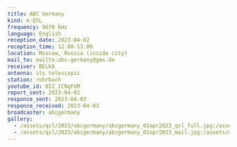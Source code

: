 ```yaml
---
title: ABC Germany
kind: e-QSL
frequency: 9670 kHz
language: English
reception_date: 2023-04-02
reception_time: 12.00-13.00
location: Moscow, Russia (inside city)
mail_to: mailto:abc-germany@gmx.de
receiver: BELKA
antenna: its telescopic
station: rohrbach
youtube_id: DIZ_ICNqFUM
report_sent: 2023-04-02
responce_sent: 2023-04-03
responce_received: 2023-04-03
broadcaster: abcgermany
gallery:
  - /assets/qsl/2023/abcgermany/abcgermany_02apr2023_qsl_full.jpg:/assets/qsl/2023/abcgermany/abcgermany_02apr2023_qsl_small.jpg
  - /assets/qsl/2023/abcgermany/abcgermany_02apr2023_mail.jpg:/assets/qsl/2023/abcgermany/abcgermany_02apr2023_mail.jpg
---
```

